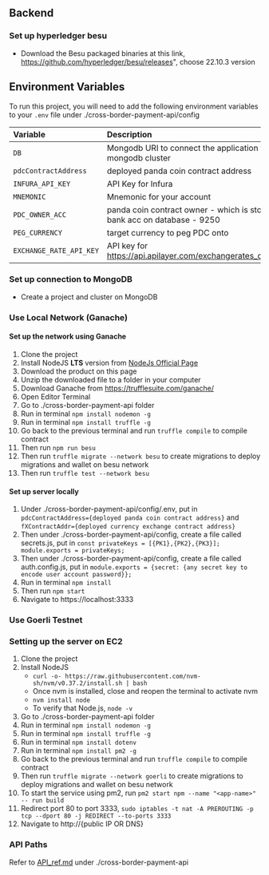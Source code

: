 ## Backend
### Set up hyperledger besu
- Download the Besu packaged binaries at this link, https://github.com/hyperledger/besu/releases", choose 22.10.3 version

## Environment Variables
To run this project, you will need to add the following environment variables to your `.env` file under ./cross-border-payment-api/config

| Variable                       | Description                                                                                |
| :----------------------------- | :----------------------------------------------------------------------------------------- |
| `DB`                           | Mongodb URI to connect the application to mongodb cluster                                  |
| `pdcContractAddress`           | deployed panda coin contract address                                                       |
| `INFURA_API_KEY`               | API Key for Infura                                                                         |
| `MNEMONIC`                     | Mnemonic for your account                                                                  |
| `PDC_OWNER_ACC`           	 | panda coin contract owner - which is stored as a bank acc on database - 9250               |
| `PEG_CURRENCY`                 | target currency to peg PDC onto                                                            |
| `EXCHANGE_RATE_API_KEY`        | API key for https://api.apilayer.com/exchangerates_data/convert			                |                                                       

### Set up connection to MongoDB
- Create a project and cluster on MongoDB

### Use Local Network (Ganache)
#### Set up the network using Ganache
1. Clone the project  
2. Install NodeJS **LTS** version from <a href="https://nodejs.org/en/download/">NodeJs Official Page</a>  
3. Download the product on this page  
4. Unzip the downloaded file to a folder in your computer  
5. Download Ganache from https://trufflesuite.com/ganache/  
6. Open Editor Terminal  
7. Go to ./cross-border-payment-api folder  
8. Run in terminal `npm install nodemon -g`  
9. Run in terminal `npm install truffle -g`  
10. Go back to the previous terminal and run ```truffle compile``` to compile contract  
11. Then run ```npm run besu```  
12. Then run ```truffle migrate --network besu``` to create migrations to deploy migrations and wallet on besu network  
13. Then run ```truffle test --network besu```  

#### Set up server locally
1. Under ./cross-border-payment-api/config/.env, put in ```pdcContractAddress={deployed panda coin contract address}``` and ```fXContractAddr={deployed currency exchange contract address}```
2. Then under ./cross-border-payment-api/config, create a file called secrets.js, put in 
```const privateKeys = [{PK1},{PK2},{PK3}]; module.exports = privateKeys;```
3. Then under ./cross-border-payment-api/config, create a file called auth.config.js, put in 
```module.exports = {secret: {any secret key to encode user account password}};```
4. Run in terminal `npm install`
5. Then run `npm start`
6. Navigate to https://localhost:3333

### Use Goerli Testnet
### Setting up the server on EC2
1. Clone the project  
2. Install NodeJS
	- `curl -o- https://raw.githubusercontent.com/nvm-sh/nvm/v0.37.2/install.sh | bash` 
	- Once nvm is installed, close and reopen the terminal to activate nvm
	- `nvm install node`
	- To verify that Node.js, `node -v` 
3. Go to ./cross-border-payment-api folder  
4. Run in terminal `npm install nodemon -g`  
5. Run in terminal `npm install truffle -g`  
6. Run in terminal `npm install dotenv`  
7. Run in terminal `npm install pm2 -g`  
8. Go back to the previous terminal and run ```truffle compile``` to compile contract  
9. Then run ```truffle migrate --network goerli``` to create migrations to deploy migrations and wallet on besu network  
10. To start the service using pm2, run ```pm2 start npm --name "<app-name>" -- run build```  
11. Redirect port 80 to port 3333, `sudo iptables -t nat -A PREROUTING -p tcp --dport 80 -j REDIRECT --to-ports 3333`  
12. Navigate to http://{public IP OR DNS}

### API Paths
Refer to [API_ref.md](https://github.com/yungxinkawaii/pandaborderless-git/blob/master/cross-border-payment-api/API_ref.md#backend) under ./cross-border-payment-api
